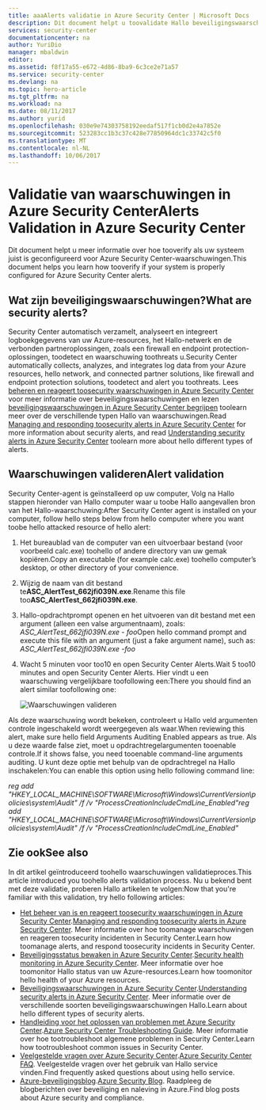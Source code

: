```yaml
---
title: aaaAlerts validatie in Azure Security Center | Microsoft Docs
description: Dit document helpt u toovalidate Hallo beveiligingswaarschuwingen in Azure Security Center.
services: security-center
documentationcenter: na
author: YuriDio
manager: mbaldwin
editor: 
ms.assetid: f8f17a55-e672-4d86-8ba9-6c3ce2e71a57
ms.service: security-center
ms.devlang: na
ms.topic: hero-article
ms.tgt_pltfrm: na
ms.workload: na
ms.date: 08/11/2017
ms.author: yurid
ms.openlocfilehash: 030e9e74303758192eedaf517f1cb0d2e4a7852e
ms.sourcegitcommit: 523283cc1b3c37c428e77850964dc1c33742c5f0
ms.translationtype: MT
ms.contentlocale: nl-NL
ms.lasthandoff: 10/06/2017
---
```

# <a name="alerts-validation-in-azure-security-center"></a><span data-ttu-id="36c91-103">Validatie van waarschuwingen in Azure Security Center</span><span class="sxs-lookup"><span data-stu-id="36c91-103">Alerts Validation in Azure Security Center</span></span>
<span data-ttu-id="36c91-104">Dit document helpt u meer informatie over hoe tooverify als uw systeem juist is geconfigureerd voor Azure Security Center-waarschuwingen.</span><span class="sxs-lookup"><span data-stu-id="36c91-104">This document helps you learn how tooverify if your system is properly configured for Azure Security Center alerts.</span></span>

## <a name="what-are-security-alerts"></a><span data-ttu-id="36c91-105">Wat zijn beveiligingswaarschuwingen?</span><span class="sxs-lookup"><span data-stu-id="36c91-105">What are security alerts?</span></span>
<span data-ttu-id="36c91-106">Security Center automatisch verzamelt, analyseert en integreert logboekgegevens van uw Azure-resources, het Hallo-netwerk en de verbonden partneroplossingen, zoals een firewall en endpoint protection-oplossingen, toodetect en waarschuwing toothreats u.</span><span class="sxs-lookup"><span data-stu-id="36c91-106">Security Center automatically collects, analyzes, and integrates log data from your Azure resources, hello network, and connected partner solutions, like firewall and endpoint protection solutions, toodetect and alert you toothreats.</span></span> <span data-ttu-id="36c91-107">Lees [beheren en reageert toosecurity waarschuwingen in Azure Security Center](https://docs.microsoft.com/azure/security-center/security-center-managing-and-responding-alerts) voor meer informatie over beveiligingswaarschuwingen en lezen [beveiligingswaarschuwingen in Azure Security Center begrijpen](https://docs.microsoft.com/azure/security-center/security-center-alerts-type) toolearn meer over de verschillende typen Hallo van waarschuwingen.</span><span class="sxs-lookup"><span data-stu-id="36c91-107">Read [Managing and responding toosecurity alerts in Azure Security Center](https://docs.microsoft.com/azure/security-center/security-center-managing-and-responding-alerts) for more information about security alerts, and read [Understanding security alerts in Azure Security Center](https://docs.microsoft.com/azure/security-center/security-center-alerts-type) toolearn more about hello different types of alerts.</span></span>

## <a name="alert-validation"></a><span data-ttu-id="36c91-108">Waarschuwingen valideren</span><span class="sxs-lookup"><span data-stu-id="36c91-108">Alert validation</span></span>
<span data-ttu-id="36c91-109">Security Center-agent is geïnstalleerd op uw computer, Volg na Hallo stappen hieronder van Hallo computer waar u toobe Hallo aangevallen bron van het Hallo-waarschuwing:</span><span class="sxs-lookup"><span data-stu-id="36c91-109">After Security Center agent is installed on your computer, follow hello steps below from hello computer where you want toobe hello attacked resource of hello alert:</span></span>

1. <span data-ttu-id="36c91-110">Het bureaublad van de computer van een uitvoerbaar bestand (voor voorbeeld calc.exe) toohello of andere directory van uw gemak kopiëren.</span><span class="sxs-lookup"><span data-stu-id="36c91-110">Copy an executable (for example calc.exe) toohello computer’s desktop, or other directory of your convenience.</span></span>
2. <span data-ttu-id="36c91-111">Wijzig de naam van dit bestand te**ASC_AlertTest_662jfi039N.exe**.</span><span class="sxs-lookup"><span data-stu-id="36c91-111">Rename this file too**ASC_AlertTest_662jfi039N.exe**.</span></span>
3. <span data-ttu-id="36c91-112">Hallo-opdrachtprompt openen en het uitvoeren van dit bestand met een argument (alleen een valse argumentnaam), zoals: *ASC_AlertTest_662jfi039N.exe - foo*</span><span class="sxs-lookup"><span data-stu-id="36c91-112">Open hello command prompt and execute this file with an argument (just a fake argument name), such as: *ASC_AlertTest_662jfi039N.exe -foo*</span></span>
4. <span data-ttu-id="36c91-113">Wacht 5 minuten voor too10 en open Security Center Alerts.</span><span class="sxs-lookup"><span data-stu-id="36c91-113">Wait 5 too10 minutes and open Security Center Alerts.</span></span> <span data-ttu-id="36c91-114">Hier vindt u een waarschuwing vergelijkbare toofollowing een:</span><span class="sxs-lookup"><span data-stu-id="36c91-114">There you should find an alert similar toofollowing one:</span></span>

    ![Waarschuwingen valideren](./media/security-center-alert-validation/security-center-alert-validation-fig1.png)

<span data-ttu-id="36c91-116">Als deze waarschuwing wordt bekeken, controleert u Hallo veld argumenten controle ingeschakeld wordt weergegeven als waar.</span><span class="sxs-lookup"><span data-stu-id="36c91-116">When reviewing this alert, make sure hello field Arguments Auditing Enabled appears as true.</span></span> <span data-ttu-id="36c91-117">Als u deze waarde false ziet, moet u opdrachtregelargumenten tooenable controle.</span><span class="sxs-lookup"><span data-stu-id="36c91-117">If it shows false, you need tooenable command-line arguments auditing.</span></span> <span data-ttu-id="36c91-118">U kunt deze optie met behulp van de opdrachtregel na Hallo inschakelen:</span><span class="sxs-lookup"><span data-stu-id="36c91-118">You can enable this option using hello following command line:</span></span>

<span data-ttu-id="36c91-119">*reg add "HKEY_LOCAL_MACHINE\SOFTWARE\Microsoft\Windows\CurrentVersion\policies\system\Audit" /f /v "ProcessCreationIncludeCmdLine_Enabled"*</span><span class="sxs-lookup"><span data-stu-id="36c91-119">*reg add "HKEY_LOCAL_MACHINE\SOFTWARE\Microsoft\Windows\CurrentVersion\policies\system\Audit" /f /v "ProcessCreationIncludeCmdLine_Enabled"*</span></span>


## <a name="see-also"></a><span data-ttu-id="36c91-120">Zie ook</span><span class="sxs-lookup"><span data-stu-id="36c91-120">See also</span></span>
<span data-ttu-id="36c91-121">In dit artikel geïntroduceerd toohello waarschuwingen validatieproces.</span><span class="sxs-lookup"><span data-stu-id="36c91-121">This article introduced you toohello alerts validation process.</span></span> <span data-ttu-id="36c91-122">Nu u bekend bent met deze validatie, proberen Hallo artikelen te volgen:</span><span class="sxs-lookup"><span data-stu-id="36c91-122">Now that you're familiar with this validation, try hello following articles:</span></span>

* <span data-ttu-id="36c91-123">[Het beheer van is en reageert toosecurity waarschuwingen in Azure Security Center](https://docs.microsoft.com/azure/security-center/security-center-managing-and-responding-alerts).</span><span class="sxs-lookup"><span data-stu-id="36c91-123">[Managing and responding toosecurity alerts in Azure Security Center](https://docs.microsoft.com/azure/security-center/security-center-managing-and-responding-alerts).</span></span> <span data-ttu-id="36c91-124">Meer informatie over hoe toomanage waarschuwingen en reageren toosecurity incidenten in Security Center.</span><span class="sxs-lookup"><span data-stu-id="36c91-124">Learn how toomanage alerts, and respond toosecurity incidents in Security Center.</span></span>
* <span data-ttu-id="36c91-125">[Beveiligingsstatus bewaken in Azure Security Center](security-center-monitoring.md).</span><span class="sxs-lookup"><span data-stu-id="36c91-125">[Security health monitoring in Azure Security Center](security-center-monitoring.md).</span></span> <span data-ttu-id="36c91-126">Meer informatie over hoe toomonitor Hallo status van uw Azure-resources.</span><span class="sxs-lookup"><span data-stu-id="36c91-126">Learn how toomonitor hello health of your Azure resources.</span></span>
* <span data-ttu-id="36c91-127">[Beveiligingswaarschuwingen in Azure Security Center](https://docs.microsoft.com/azure/security-center/security-center-alerts-type).</span><span class="sxs-lookup"><span data-stu-id="36c91-127">[Understanding security alerts in Azure Security Center](https://docs.microsoft.com/azure/security-center/security-center-alerts-type).</span></span> <span data-ttu-id="36c91-128">Meer informatie over de verschillende soorten beveiligingswaarschuwingen Hallo.</span><span class="sxs-lookup"><span data-stu-id="36c91-128">Learn about hello different types of security alerts.</span></span>
* <span data-ttu-id="36c91-129">[Handleiding voor het oplossen van problemen met Azure Security Center](https://docs.microsoft.com/azure/security-center/security-center-troubleshooting-guide).</span><span class="sxs-lookup"><span data-stu-id="36c91-129">[Azure Security Center Troubleshooting Guide](https://docs.microsoft.com/azure/security-center/security-center-troubleshooting-guide).</span></span> <span data-ttu-id="36c91-130">Meer informatie over hoe tootroubleshoot algemene problemen in Security Center.</span><span class="sxs-lookup"><span data-stu-id="36c91-130">Learn how tootroubleshoot common issues in Security Center.</span></span> 
* <span data-ttu-id="36c91-131">[Veelgestelde vragen over Azure Security Center](security-center-faq.md).</span><span class="sxs-lookup"><span data-stu-id="36c91-131">[Azure Security Center FAQ](security-center-faq.md).</span></span> <span data-ttu-id="36c91-132">Veelgestelde vragen over het gebruik van Hallo service vinden.</span><span class="sxs-lookup"><span data-stu-id="36c91-132">Find frequently asked questions about using hello service.</span></span>
* <span data-ttu-id="36c91-133">[Azure-beveiligingsblog](http://blogs.msdn.com/b/azuresecurity/).</span><span class="sxs-lookup"><span data-stu-id="36c91-133">[Azure Security Blog](http://blogs.msdn.com/b/azuresecurity/).</span></span> <span data-ttu-id="36c91-134">Raadpleeg de blogberichten over beveiliging en naleving in Azure.</span><span class="sxs-lookup"><span data-stu-id="36c91-134">Find blog posts about Azure security and compliance.</span></span>

